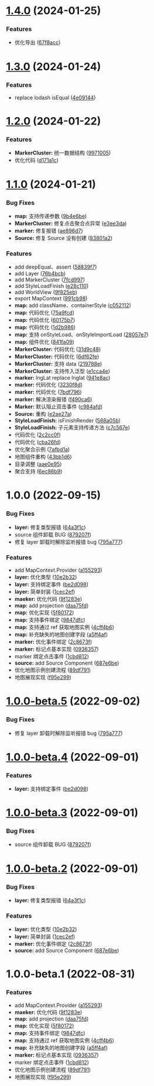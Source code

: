 # [1.4.0](https://github.com/pansyjs/react-mapbox-gl/compare/v1.3.0...v1.4.0) (2024-01-25)


### Features

* 优化导出 ([67f8acc](https://github.com/pansyjs/react-mapbox-gl/commit/67f8acca2587baba3583b45c0531a66d11b5b4d9))

# [1.3.0](https://github.com/pansyjs/react-mapbox-gl/compare/v1.2.0...v1.3.0) (2024-01-24)


### Features

* replace lodash isEqual ([4e09144](https://github.com/pansyjs/react-mapbox-gl/commit/4e09144ac0fd7e87ca5eb79636937cf668a00db4))

# [1.2.0](https://github.com/pansyjs/react-mapbox-gl/compare/v1.1.0...v1.2.0) (2024-01-22)


### Features

* **MarkerCluster:** 统一数据结构 ([9971005](https://github.com/pansyjs/react-mapbox-gl/commit/9971005d5fdae5f34351784ce16d6a1be9bc5c4a))
* 优化代码 ([d171a1c](https://github.com/pansyjs/react-mapbox-gl/commit/d171a1cb6201bac4970b56581fc527a417005a94))

# [1.1.0](https://github.com/pansyjs/react-mapbox-gl/compare/v1.0.0...v1.1.0) (2024-01-21)


### Bug Fixes

* **map:** 支持传递参数 ([9b4e6be](https://github.com/pansyjs/react-mapbox-gl/commit/9b4e6bef095c1c546cf04dc1cfb294d369fa03e5))
* **MarkerCluster:** 修复点击聚合点异常 ([e3ee3da](https://github.com/pansyjs/react-mapbox-gl/commit/e3ee3dab4fd10cb27b4d515a20729d31bc8c5dae))
* **marker:** 修复报错 ([ae896d7](https://github.com/pansyjs/react-mapbox-gl/commit/ae896d77864d55e3d00789e5d2f5957f9ef9ebcf))
* **Source:** 修复 Source 没有创建 ([83801a2](https://github.com/pansyjs/react-mapbox-gl/commit/83801a2b405ac441f70a64c89ed802e20fabadda))


### Features

* add deepEqual、assert ([58839f7](https://github.com/pansyjs/react-mapbox-gl/commit/58839f708b239e96fa0e82e932b6d6d3dcf208fa))
* add Layer ([76b4bcb](https://github.com/pansyjs/react-mapbox-gl/commit/76b4bcbcd3d71211578e033c075b1af6aab69a4c))
* add MarkerCluster ([7fcd997](https://github.com/pansyjs/react-mapbox-gl/commit/7fcd997a9cd1ebce8c05bb014a2ee6fbdec499fe))
* add StyleLoadFinish ([e28c110](https://github.com/pansyjs/react-mapbox-gl/commit/e28c1103a917b76f95cd464f77e4a84769eca431))
* add WorldView ([9f825eb](https://github.com/pansyjs/react-mapbox-gl/commit/9f825eb6f390370033a3e985f10e61390503aa77))
* export MapContext ([991cb98](https://github.com/pansyjs/react-mapbox-gl/commit/991cb98241e3923d60c3b56be4b5634879d5f0ca))
* **map:** add className、containerStyle ([c052112](https://github.com/pansyjs/react-mapbox-gl/commit/c0521128e7ed7d051de294bcb6d5ecfadaa8e712))
* **map:** 代码优化 ([75a9fcd](https://github.com/pansyjs/react-mapbox-gl/commit/75a9fcd506dbcd98877ea498d5a94f41ee7ceee0))
* **map:** 代码优化 ([60175b7](https://github.com/pansyjs/react-mapbox-gl/commit/60175b7d66a3d810ea791d748c72ccee3d9a80f5))
* **map:** 代码优化 ([1d2b986](https://github.com/pansyjs/react-mapbox-gl/commit/1d2b9860788f8ddc7ddd3bd3ec92c21f129f390d))
* **map:** 支持 onStyleLoad、onStyleImportLoad ([28057e7](https://github.com/pansyjs/react-mapbox-gl/commit/28057e7f9a7592ddb936472cd5337074a16b6553))
* **map:** 组件优化 ([841fa09](https://github.com/pansyjs/react-mapbox-gl/commit/841fa099c9c1b996ce3eb82bee26a04b10b5c558))
* **MarkerCluster:** 代码优化 ([31d9c48](https://github.com/pansyjs/react-mapbox-gl/commit/31d9c4822a599192a06651f1868cf0b7f2403ad8))
* **MarkerCluster:** 代码优化 ([6df62fe](https://github.com/pansyjs/react-mapbox-gl/commit/6df62fe10f0457071f39116d389db77f6dae43b6))
* **MarkerCluster:** 支持 data ([219788e](https://github.com/pansyjs/react-mapbox-gl/commit/219788e089c3bad029e25bfa4c730d8e6747e6fc))
* **MarkerCluster:** 支持传入泛型 ([e1cca4e](https://github.com/pansyjs/react-mapbox-gl/commit/e1cca4ecea4a8ef8b56bd7447e9934253b6b2f82))
* **marker:** lngLat replace lnglat ([941e8ac](https://github.com/pansyjs/react-mapbox-gl/commit/941e8ac3e1c9f22df6a820b5106361e9fe5507b4))
* **marker:** 代码优化 ([3230f8d](https://github.com/pansyjs/react-mapbox-gl/commit/3230f8d57dba6421da7a2a00850a1c48f4d1fcc5))
* **marker:** 代码优化 ([7bdf796](https://github.com/pansyjs/react-mapbox-gl/commit/7bdf79660189cdc0f872032f0b6646b96f3082d8))
* **marker:** 解决渲染报错 ([f490ca6](https://github.com/pansyjs/react-mapbox-gl/commit/f490ca6e2ff217442c1b82019fe3d1708f9fc334))
* **Marker:** 默认阻止双击事件 ([c984afd](https://github.com/pansyjs/react-mapbox-gl/commit/c984afddea825607f7558ac8814e362620f80dc3))
* **Source:** 重构 ([e2ae27a](https://github.com/pansyjs/react-mapbox-gl/commit/e2ae27a29d680591745aa820754ed000cd28289a))
* **StyleLoadFinish:** isFinishRender ([568a05b](https://github.com/pansyjs/react-mapbox-gl/commit/568a05bd803d4dfd376579695eb4560ab56517e3))
* **StyleLoadFinish:** 子元素支持传递方法 ([c7c567e](https://github.com/pansyjs/react-mapbox-gl/commit/c7c567e33866626adf025f34e5f6e7443f9e7bb2))
* 代码优化 ([2c2cc0f](https://github.com/pansyjs/react-mapbox-gl/commit/2c2cc0f5b3c96056c2af20da1271e85c0da2652a))
* 代码优化 ([cba26fd](https://github.com/pansyjs/react-mapbox-gl/commit/cba26fd3a370b9d73edd025a45a057b4f8069cbb))
* 优化聚合示例 ([7afbd1a](https://github.com/pansyjs/react-mapbox-gl/commit/7afbd1a1986dc83c72154265062e84efd3adede4))
* 地图组件重构 ([43bb1d6](https://github.com/pansyjs/react-mapbox-gl/commit/43bb1d654de35fc5c40dba8e9cc6d2710619c066))
* 目录调整 ([aae0e95](https://github.com/pansyjs/react-mapbox-gl/commit/aae0e9565baa5fdfecb23fbd9d7ed023bd2bdb91))
* 聚合支持 ([6ec86b9](https://github.com/pansyjs/react-mapbox-gl/commit/6ec86b96bc6feb58a6ca687285d41d975d98216d))

# 1.0.0 (2022-09-15)

### Bug Fixes

- **layer:** 修复类型报错 ([64a3f1c](https://github.com/pansyjs/react-mapbox-gl/commit/64a3f1cfc98cce26d16f171b40057051370c5611))
- source 组件卸载 BUG ([879207f](https://github.com/pansyjs/react-mapbox-gl/commit/879207fa9a0e723f8c9e0dadaaa847bff749e2c2))
- 修复 layer 卸载时解除监听报错 bug ([795a777](https://github.com/pansyjs/react-mapbox-gl/commit/795a7770e7d06dcb9bf73068999634753f46b00a))

### Features

- add MapContext.Provider ([a155293](https://github.com/pansyjs/react-mapbox-gl/commit/a155293503ce8f27b7b27c9a9613feb68fb99742))
- **layer:** 优化类型 ([10e2b32](https://github.com/pansyjs/react-mapbox-gl/commit/10e2b3210a94c8bf75eff06e0cf87474c6052911))
- **layer:** 支持绑定事件 ([be2d098](https://github.com/pansyjs/react-mapbox-gl/commit/be2d098e3bc6c8dc086a00c84fb4c60b8c655373))
- **layer:** 简单封装 ([1cec2ef](https://github.com/pansyjs/react-mapbox-gl/commit/1cec2ef3a74375787518a44486fa45b374ef29f9))
- **maeker:** 优化代码 ([9f1283e](https://github.com/pansyjs/react-mapbox-gl/commit/9f1283e7bd63059b62cffff8cb775c5f3daa02a7))
- **map:** add projection ([daa75fd](https://github.com/pansyjs/react-mapbox-gl/commit/daa75fdbe668cbecba42ec823426b709de4caa52))
- **map:** 优化实现 ([5f80172](https://github.com/pansyjs/react-mapbox-gl/commit/5f80172842e5e200e0ec08c2e6d6868fcae9df76))
- **map:** 支持事件绑定 ([9847dfc](https://github.com/pansyjs/react-mapbox-gl/commit/9847dfcbe7d7c1d7dbef447630cb947ff0af5a38))
- **map:** 支持通过 ref 获取地图实例 ([4cff4b6](https://github.com/pansyjs/react-mapbox-gl/commit/4cff4b666c3a434fde30c49a0979ea8cc1378ae9))
- **map:** 补充缺失的地图创建字段 ([a5ff4af](https://github.com/pansyjs/react-mapbox-gl/commit/a5ff4afebf425bff1921c9925f41952634d28b7e))
- **marker:** 优化事件绑定 ([2c8673f](https://github.com/pansyjs/react-mapbox-gl/commit/2c8673fef145a0ac1ae157226dee183775cea0a2))
- **marker:** 标记点基本实现 ([0936357](https://github.com/pansyjs/react-mapbox-gl/commit/0936357d644480a9efd27ec3f96dfac11498145d))
- marker 绑定点击事件 ([1cbd812](https://github.com/pansyjs/react-mapbox-gl/commit/1cbd81267ab26daecc339517db2c4498761b2b2f))
- **source:** add Source Component ([687e6be](https://github.com/pansyjs/react-mapbox-gl/commit/687e6bed7235995f003fd0f5856471453f2bbd0b))
- 优化地图示例创建流程 ([89df791](https://github.com/pansyjs/react-mapbox-gl/commit/89df791b2f9aadb4e61a114050a3a4f8ee5d8f5a))
- 地图展现实现 ([f95e299](https://github.com/pansyjs/react-mapbox-gl/commit/f95e2996575fae0c69180809ac79a62c4b564238))

# [1.0.0-beta.5](https://github.com/pansyjs/react-mapbox-gl/compare/v1.0.0-beta.4...v1.0.0-beta.5) (2022-09-02)

### Bug Fixes

- 修复 layer 卸载时解除监听报错 bug ([795a777](https://github.com/pansyjs/react-mapbox-gl/commit/795a7770e7d06dcb9bf73068999634753f46b00a))

# [1.0.0-beta.4](https://github.com/pansyjs/react-mapbox-gl/compare/v1.0.0-beta.3...v1.0.0-beta.4) (2022-09-01)

### Features

- **layer:** 支持绑定事件 ([be2d098](https://github.com/pansyjs/react-mapbox-gl/commit/be2d098e3bc6c8dc086a00c84fb4c60b8c655373))

# [1.0.0-beta.3](https://github.com/pansyjs/react-mapbox-gl/compare/v1.0.0-beta.2...v1.0.0-beta.3) (2022-09-01)

### Bug Fixes

- source 组件卸载 BUG ([879207f](https://github.com/pansyjs/react-mapbox-gl/commit/879207fa9a0e723f8c9e0dadaaa847bff749e2c2))

# [1.0.0-beta.2](https://github.com/pansyjs/react-mapbox-gl/compare/v1.0.0-beta.1...v1.0.0-beta.2) (2022-09-01)

### Bug Fixes

- **layer:** 修复类型报错 ([64a3f1c](https://github.com/pansyjs/react-mapbox-gl/commit/64a3f1cfc98cce26d16f171b40057051370c5611))

### Features

- **layer:** 优化类型 ([10e2b32](https://github.com/pansyjs/react-mapbox-gl/commit/10e2b3210a94c8bf75eff06e0cf87474c6052911))
- **layer:** 简单封装 ([1cec2ef](https://github.com/pansyjs/react-mapbox-gl/commit/1cec2ef3a74375787518a44486fa45b374ef29f9))
- **marker:** 优化事件绑定 ([2c8673f](https://github.com/pansyjs/react-mapbox-gl/commit/2c8673fef145a0ac1ae157226dee183775cea0a2))
- **source:** add Source Component ([687e6be](https://github.com/pansyjs/react-mapbox-gl/commit/687e6bed7235995f003fd0f5856471453f2bbd0b))

# 1.0.0-beta.1 (2022-08-31)

### Features

- add MapContext.Provider ([a155293](https://github.com/pansyjs/react-mapbox-gl/commit/a155293503ce8f27b7b27c9a9613feb68fb99742))
- **maeker:** 优化代码 ([9f1283e](https://github.com/pansyjs/react-mapbox-gl/commit/9f1283e7bd63059b62cffff8cb775c5f3daa02a7))
- **map:** add projection ([daa75fd](https://github.com/pansyjs/react-mapbox-gl/commit/daa75fdbe668cbecba42ec823426b709de4caa52))
- **map:** 优化实现 ([5f80172](https://github.com/pansyjs/react-mapbox-gl/commit/5f80172842e5e200e0ec08c2e6d6868fcae9df76))
- **map:** 支持事件绑定 ([9847dfc](https://github.com/pansyjs/react-mapbox-gl/commit/9847dfcbe7d7c1d7dbef447630cb947ff0af5a38))
- **map:** 支持通过 ref 获取地图实例 ([4cff4b6](https://github.com/pansyjs/react-mapbox-gl/commit/4cff4b666c3a434fde30c49a0979ea8cc1378ae9))
- **map:** 补充缺失的地图创建字段 ([a5ff4af](https://github.com/pansyjs/react-mapbox-gl/commit/a5ff4afebf425bff1921c9925f41952634d28b7e))
- **marker:** 标记点基本实现 ([0936357](https://github.com/pansyjs/react-mapbox-gl/commit/0936357d644480a9efd27ec3f96dfac11498145d))
- marker 绑定点击事件 ([1cbd812](https://github.com/pansyjs/react-mapbox-gl/commit/1cbd81267ab26daecc339517db2c4498761b2b2f))
- 优化地图示例创建流程 ([89df791](https://github.com/pansyjs/react-mapbox-gl/commit/89df791b2f9aadb4e61a114050a3a4f8ee5d8f5a))
- 地图展现实现 ([f95e299](https://github.com/pansyjs/react-mapbox-gl/commit/f95e2996575fae0c69180809ac79a62c4b564238))
